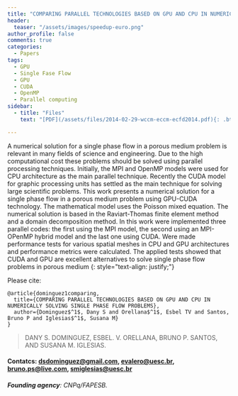 ```yaml
---
title: "COMPARING PARALLEL TECHNOLOGIES BASED ON GPU AND CPU IN NUMERICALLY SOLVING SINGLE PHASE FLOW PROBLEMS"
header:
  teaser: "/assets/images/speedup-euro.png"
author_profile: false
comments: true
categories:
  - Papers
tags:
  - GPU
  - Single Fase Flow
  - GPU
  - CUDA
  - OpenMP
  - Parallel computing
sidebar:
  - title: "Files"
    text: "[PDF](/assets/files/2014-02-29-wccm-eccm-ecfd2014.pdf){: .btn .btn--success}{: target=\"_blank\"}"

---
```


A numerical solution for a single phase flow in a porous medium problem is relevant in many fields of science and engineering. Due to the high computational cost these problems should be solved using parallel processing techniques. Initially, the MPI and OpenMP models were used for CPU architecture as the main parallel technique. Recently the CUDA model for graphic processing units has settled as the main technique for solving large scientific problems. This work presents a numerical solution for a single phase flow in a porous medium problem using GPU-CUDA technology. The mathematical model uses the Poisson mixed equation. The numerical solution is based in the Raviart-Thomas finite element method and a domain decomposition method. In this work were implemented three parallel codes: the first using the MPI model, the second using an MPI-OPenMP hybrid model and the last one using CUDA. Were made performance tests for various spatial meshes in CPU and GPU architectures and performance metrics were calculated. The applied tests showed that CUDA and GPU are excellent alternatives to solve single phase flow problems in porous medium
{: style="text-align: justify;"}

Please cite:
```TeX
@article{dominguez1comparing,
  title={COMPARING PARALLEL TECHNOLOGIES BASED ON GPU AND CPU IN NUMERICALLY SOLVING SINGLE PHASE FLOW PROBLEMS},
  author={Dominguez$^1$, Dany S and Orellana$^1$, Esbel TV and Santos, Bruno P and Iglesias$^1$, Susana M}
}
```

> DANY S. DOMINGUEZ, ESBEL. V. ORELLANA, BRUNO P. SANTOS, AND SUSANA M. IGLESIAS.
#### Contatcs: dsdominguez@gmail.com, evalero@uesc.br, bruno.ps@live.com, smiglesias@uesc.br
###### **Founding agency**: CNPq/FAPESB.
